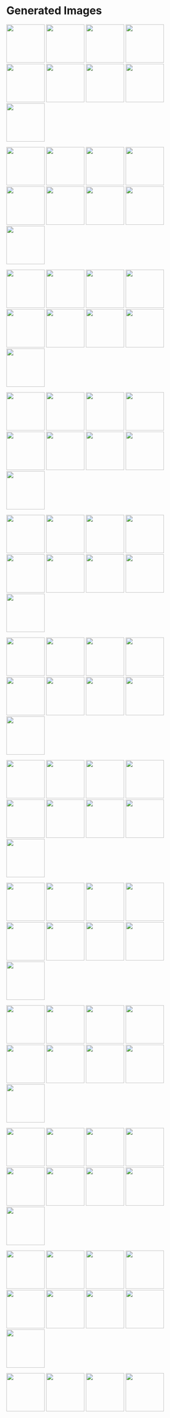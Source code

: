 # Generated Images



<img src="2025_09_10_01.webp" width="100"/> <img src="2025_09_10_02.webp" width="100"/> <img src="2025_09_10_03.webp" width="100"/> <img src="2025_09_10_04.webp" width="100"/> <img src="2025_09_10_05.webp" width="100"/> <img src="2025_09_10_06.webp" width="100"/> <img src="2025_09_10_07.webp" width="100"/> <img src="2025_09_10_08.webp" width="100"/> <img src="2025_09_10_09.webp" width="100"/>

<img src="2025_09_10_10.webp" width="100"/> <img src="2025_09_10_100.webp" width="100"/> <img src="2025_09_10_101.webp" width="100"/> <img src="2025_09_10_102.webp" width="100"/> <img src="2025_09_10_103.webp" width="100"/> <img src="2025_09_10_11.webp" width="100"/> <img src="2025_09_10_12.webp" width="100"/> <img src="2025_09_10_13.webp" width="100"/> <img src="2025_09_10_14.webp" width="100"/>

<img src="2025_09_10_15.webp" width="100"/> <img src="2025_09_10_16.webp" width="100"/> <img src="2025_09_10_17.webp" width="100"/> <img src="2025_09_10_18.webp" width="100"/> <img src="2025_09_10_19.webp" width="100"/> <img src="2025_09_10_20.webp" width="100"/> <img src="2025_09_10_21.webp" width="100"/> <img src="2025_09_10_22.webp" width="100"/> <img src="2025_09_10_23.webp" width="100"/>

<img src="2025_09_10_24.webp" width="100"/> <img src="2025_09_10_25.webp" width="100"/> <img src="2025_09_10_26.webp" width="100"/> <img src="2025_09_10_27.webp" width="100"/> <img src="2025_09_10_28.webp" width="100"/> <img src="2025_09_10_29.webp" width="100"/> <img src="2025_09_10_30.webp" width="100"/> <img src="2025_09_10_31.webp" width="100"/> <img src="2025_09_10_32.webp" width="100"/>

<img src="2025_09_10_33.webp" width="100"/> <img src="2025_09_10_34.webp" width="100"/> <img src="2025_09_10_35.webp" width="100"/> <img src="2025_09_10_36.webp" width="100"/> <img src="2025_09_10_37.webp" width="100"/> <img src="2025_09_10_38.webp" width="100"/> <img src="2025_09_10_39.webp" width="100"/> <img src="2025_09_10_40.webp" width="100"/> <img src="2025_09_10_41.webp" width="100"/>

<img src="2025_09_10_42.webp" width="100"/> <img src="2025_09_10_43.webp" width="100"/> <img src="2025_09_10_44.webp" width="100"/> <img src="2025_09_10_45.webp" width="100"/> <img src="2025_09_10_46.webp" width="100"/> <img src="2025_09_10_47.webp" width="100"/> <img src="2025_09_10_48.webp" width="100"/> <img src="2025_09_10_49.webp" width="100"/> <img src="2025_09_10_50.webp" width="100"/>

<img src="2025_09_10_51.webp" width="100"/> <img src="2025_09_10_52.webp" width="100"/> <img src="2025_09_10_53.webp" width="100"/> <img src="2025_09_10_54.webp" width="100"/> <img src="2025_09_10_55.webp" width="100"/> <img src="2025_09_10_56.webp" width="100"/> <img src="2025_09_10_57.webp" width="100"/> <img src="2025_09_10_58.webp" width="100"/> <img src="2025_09_10_59.webp" width="100"/>

<img src="2025_09_10_60.webp" width="100"/> <img src="2025_09_10_61.webp" width="100"/> <img src="2025_09_10_62.webp" width="100"/> <img src="2025_09_10_63.webp" width="100"/> <img src="2025_09_10_64.webp" width="100"/> <img src="2025_09_10_65.webp" width="100"/> <img src="2025_09_10_66.webp" width="100"/> <img src="2025_09_10_67.webp" width="100"/> <img src="2025_09_10_68.webp" width="100"/>

<img src="2025_09_10_69.webp" width="100"/> <img src="2025_09_10_70.webp" width="100"/> <img src="2025_09_10_71.webp" width="100"/> <img src="2025_09_10_72.webp" width="100"/> <img src="2025_09_10_73.webp" width="100"/> <img src="2025_09_10_74.webp" width="100"/> <img src="2025_09_10_75.webp" width="100"/> <img src="2025_09_10_76.webp" width="100"/> <img src="2025_09_10_77.webp" width="100"/>

<img src="2025_09_10_78.webp" width="100"/> <img src="2025_09_10_79.webp" width="100"/> <img src="2025_09_10_80.webp" width="100"/> <img src="2025_09_10_81.webp" width="100"/> <img src="2025_09_10_82.webp" width="100"/> <img src="2025_09_10_83.webp" width="100"/> <img src="2025_09_10_84.webp" width="100"/> <img src="2025_09_10_85.webp" width="100"/> <img src="2025_09_10_86.webp" width="100"/>

<img src="2025_09_10_87.webp" width="100"/> <img src="2025_09_10_88.webp" width="100"/> <img src="2025_09_10_89.webp" width="100"/> <img src="2025_09_10_90.webp" width="100"/> <img src="2025_09_10_91.webp" width="100"/> <img src="2025_09_10_92.webp" width="100"/> <img src="2025_09_10_93.webp" width="100"/> <img src="2025_09_10_94.webp" width="100"/> <img src="2025_09_10_95.webp" width="100"/>

<img src="2025_09_10_96.webp" width="100"/> <img src="2025_09_10_97.webp" width="100"/> <img src="2025_09_10_98.webp" width="100"/> <img src="2025_09_10_99.webp" width="100"/>